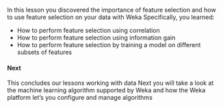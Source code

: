 In this lesson you discovered the importance of feature selection and how to use feature selection
on your data with Weka Specifically, you learned:
- How to perform feature selection using correlation
- How to perform feature selection using information gain
- How to perform feature selection by training a model on different subsets of features

#### Next
This concludes our lessons working with data Next you will take a look at the machine learning
algorithm supported by Weka and how the Weka platform let’s you configure and manage
algorithms
